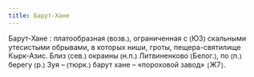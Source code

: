 ```yaml
---
title: Барут-Хане
---
```


Барут-Хане
: платообразная ⦅возв.⦆, ограниченная с ⦅ЮЗ⦆ скальными утесистыми обрывами, в которых ниши, гроты, пещера-святилище Кырк-Азис. Близ ⦅сев.⦆ окраины ⦅н.п.⦆ Литвиненково ⦅Белог.⦆, по ⦅п.⦆ берегу ⦅р.⦆ Зуя – ⦅тюрк.⦆ барут хане – «пороховой завод» ⦃Ж7⦄.
